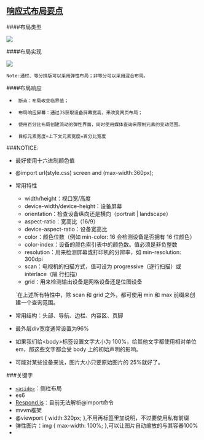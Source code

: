[响应式布局要点](http://heyuchan.com/?p=803)
---
####布局类型

![](http://heyuchan.com/wp-content/uploads/2015/02/01%E5%B8%83%E5%B1%80%E6%8E%92%E7%89%881.png)

####布局实现

![](http://heyuchan.com/wp-content/uploads/2015/02/03%E5%B8%83%E5%B1%80%E5%AE%9E%E7%8E%B0.png)

    Note:通栏、等分排版可以采用弹性布局；非等分可以采用混合布局。

####布局响应

*      断点：布局改变临界值；
*      布局响应屏幕：通过JS获取设备屏幕宽高，来改变网页布局；
*      使用百分比布局创建流动的弹性界面，同时使用媒体查询来限制元素的变动范围。
*      目标元素宽度÷上下文元素宽度=百分比宽度

###NOTICE:

*   最好使用十六进制颜色值
*   @import url(style.css) screen and (max-width:360px);
*   常用特性
    *   width/height：视口宽/高度
    *   device-width/device-height：设备屏幕
    *   orientation：检查设备纵向还是横向（portrait | landscape）
    *   aspect-ratio：宽高比（16/9）
    *   device-aspect-ratio：设备宽高比
    *   color：颜色位数（例如 min-color: 16 会检测设备是否拥有 16 位颜色）
    *   color-index：设备的颜色索引表中的颜色数。值必须是非负整数
    *   resolution：用来检测屏幕或打印机的分辨率，如 min-resolution: 300dpi
    *   scan：电视机的扫描方式，值可设为 progressive（逐行扫描）或 interlace（隔
        行扫描）
    *   grid：用来检测输出设备是网格设备还是位图设备
    
    `在上述所有特性中，除 scan 和 grid 之外，都可使用 min 和 max 前缀来创建一个查询范围。
*   常用结构：头部、导航、边栏、内容区、页脚
*   最外层div宽度通常设置为96%
*   如果我们给\<body>标签设置文字大小为 100%，给其他文字都使用相对单位 em，那这些文字都会受 body 上的初始声明的影响。
*   可能对某些设备来说，图片大小只要原始图片的 25%就好了。    

###关键字
*   [`<aside>`](http://www.w3school.com.cn/html5/html5_aside.asp)：侧栏布局
*   es6
*   [Respond.js](https://github.com/scottjehl/Respond)：目前无法解析@import命令
*   mvvm框架
*   @viewport   { width:320px; },不用再<head>标签里加<meta>说明，不过要使用私有前缀
*   弹性图片：img {
         max-width: 100%;
         },可以让图片自动缩放的与其容器100%
*   
